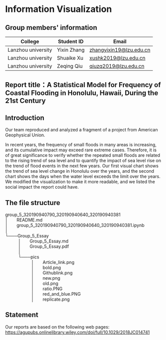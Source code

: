 # Information Visualization

## Group members' information
|      College     | Student ID|        Email          |
|------------------|-----------|-----------------------|
|Lanzhou university|Yixin Zhang|zhangyixin19@lzu.edu.cn|
|Lanzhou university|Shuaike Xu |   xushk2019@lzu.edu.cn|
|Lanzhou university|Zeqing Qiu |   qiuzq2019@lzu.edu.cn|

## Report title：A Statistical Model for Frequency of Coastal Flooding in Honolulu, Hawaii, During the 21st Century

## Introduction
Our team reproduced and analyzed a fragment of a project from American Geophysical Union.

In recent years, the frequency of small floods in many areas is increasing, and its cumulative impact may exceed rare extreme cases. Therefore, it is of great significance to verify whether the repeated small floods are related to the rising trend of sea level and to quantify the impact of sea level rise on the trend of flood events in the next few years. Our first visual chart shows the trend of sea level change in Honolulu over the years, and the second chart shows the days when the water level exceeds the limit over the years. We modified the visualization to make it more readable, and we listed the social impact the report could have.

## The file structure
group_5_320190940790_320190940640_320190940381<br>
│&emsp;&emsp;README.md<br>
│&emsp;&emsp;group_5_320190940790_320190940640_320190940381.ipynb<br>
│<br>
└───Group_5_Essay<br>
&emsp;&emsp;&emsp;│&emsp;&emsp;Group_5_Essay.md<br>
&emsp;&emsp;&emsp;│&emsp;&emsp;Group_5_Essay.pdf<br>
&emsp;&emsp;&emsp;│<br>
&emsp;&emsp;&emsp;└───pics<br>
&emsp;&emsp;&emsp;&emsp;&emsp;&emsp;│&emsp;&emsp;Article_link.png<br>
&emsp;&emsp;&emsp;&emsp;&emsp;&emsp;│&emsp;&emsp;bold.png<br>
&emsp;&emsp;&emsp;&emsp;&emsp;&emsp;│&emsp;&emsp;Githublink.png<br>
&emsp;&emsp;&emsp;&emsp;&emsp;&emsp;│&emsp;&emsp;new.png<br>
&emsp;&emsp;&emsp;&emsp;&emsp;&emsp;│&emsp;&emsp;old.png<br>
&emsp;&emsp;&emsp;&emsp;&emsp;&emsp;│&emsp;&emsp;ratio.PNG<br>
&emsp;&emsp;&emsp;&emsp;&emsp;&emsp;│&emsp;&emsp;red_and_blue.PNG<br>
&emsp;&emsp;&emsp;&emsp;&emsp;&emsp;│&emsp;&emsp;replicate.png<br>

## Statement
Our reports are based on the following web pages: https://agupubs.onlinelibrary.wiley.com/doi/full/10.1029/2018JC014741
